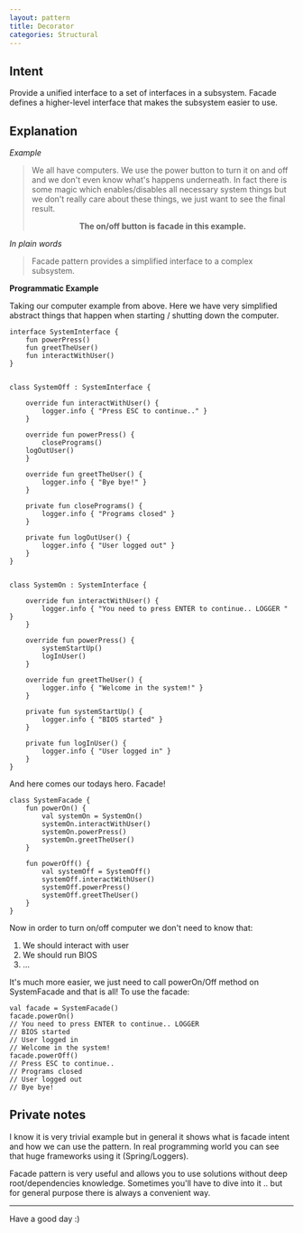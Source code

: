 ```yaml
---
layout: pattern
title: Decorator
categories: Structural
---
```


## Intent
Provide a unified interface to a set of interfaces in a subsystem. Facade defines a higher-level interface that makes the subsystem easier to use.

## Explanation

*Example*
> We all have computers. We use the power button to turn it on and off and we don't even know what's happens underneath. In fact there is some magic which enables/disables all necessary system things but we don't really care about these things, we just want to see the final result. <br><center>**The on/off button is facade in this example.**</center>

*In plain words*
> Facade pattern provides a simplified interface to a complex subsystem.

**Programmatic Example**

Taking our computer example from above. Here we have very simplified abstract things that happen when starting / shutting down the computer.

```  
interface SystemInterface {  
    fun powerPress()  
    fun greetTheUser()  
    fun interactWithUser()  
}


class SystemOff : SystemInterface {  
  
    override fun interactWithUser() {  
        logger.info { "Press ESC to continue.." }  
    }  
  
    override fun powerPress() {  
        closePrograms()  
	logOutUser()  
    }
	  
    override fun greetTheUser() {  
        logger.info { "Bye bye!" }  
    }  
  
    private fun closePrograms() {  
        logger.info { "Programs closed" }  
    }  
  
    private fun logOutUser() {  
        logger.info { "User logged out" }  
    }  
}


class SystemOn : SystemInterface {  

    override fun interactWithUser() {  
        logger.info { "You need to press ENTER to continue.. LOGGER " }  
    }  
  
    override fun powerPress() {  
        systemStartUp()  
        logInUser()  
    }  
  
    override fun greetTheUser() {  
        logger.info { "Welcome in the system!" }  
    }  
  
    private fun systemStartUp() {  
        logger.info { "BIOS started" }  
    }  
  
    private fun logInUser() {  
        logger.info { "User logged in" }  
    }  
}
```
And here comes our todays hero. Facade!
```
class SystemFacade {    
    fun powerOn() {  
        val systemOn = SystemOn()  
        systemOn.interactWithUser()  
        systemOn.powerPress()  
        systemOn.greetTheUser()  
    }  
  
    fun powerOff() {  
        val systemOff = SystemOff()  
        systemOff.interactWithUser()  
        systemOff.powerPress()  
        systemOff.greetTheUser()  
    }  
}
```
Now in order to turn on/off computer we don't need to know that:
1. We should interact with user 
2. We should run BIOS
3. ... 

It's much more easier, we just need to call powerOn/Off method on SystemFacade and that is all!
To use the facade:
```  
val facade = SystemFacade()  
facade.powerOn()  
// You need to press ENTER to continue.. LOGGER 
// BIOS started
// User logged in
// Welcome in the system!
facade.powerOff()  
// Press ESC to continue..
// Programs closed
// User logged out
// Bye bye!
```

## Private notes
I know it is very trivial example but in general it shows what is facade intent and how we can use the pattern. In real programming world you can see that huge frameworks using it (Spring/Loggers).
 
Facade pattern is very useful and allows you to use solutions without deep root/dependencies knowledge. Sometimes you'll have to dive into it .. but for general purpose there is always a convenient way.

___
Have a good day :)   

